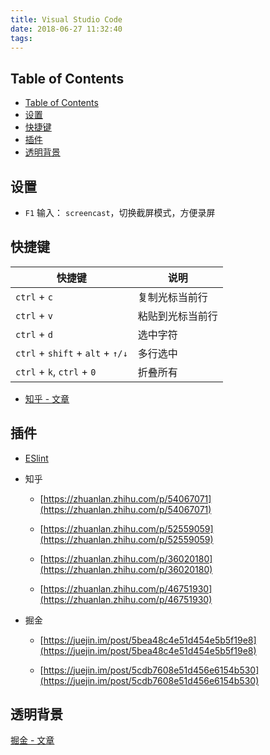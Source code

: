 ```yaml
---
title: Visual Studio Code
date: 2018-06-27 11:32:40
tags:
---
```


## Table of Contents

- [Table of Contents](#Table-of-Contents)
- [设置](#%E8%AE%BE%E7%BD%AE)
- [快捷键](#%E5%BF%AB%E6%8D%B7%E9%94%AE)
- [插件](#%E6%8F%92%E4%BB%B6)
- [透明背景](#%E9%80%8F%E6%98%8E%E8%83%8C%E6%99%AF)

## 设置

- `F1` 输入： `screencast`，切换截屏模式，方便录屏

## 快捷键

| 快捷键                           | 说明             |
| -------------------------------- | ---------------- |
| `ctrl` + `c`                     | 复制光标当前行   |
| `ctrl` + `v`                     | 粘贴到光标当前行 |
| `ctrl` + `d`                     | 选中字符         |
| `ctrl` + `shift` + `alt` + `↑/↓` | 多行选中         |
| `ctrl` + `k`, `ctrl` + `0`       | 折叠所有         |

- [知乎 - 文章](https://zhuanlan.zhihu.com/p/66826924)

## 插件

- [ESlint](https://marketplace.visualstudio.com/items?itemName=dbaeumer.vscode-eslint&ssr=false#overview)

- 知乎

  - [https://zhuanlan.zhihu.com/p/54067071](https://zhuanlan.zhihu.com/p/54067071)

  - [https://zhuanlan.zhihu.com/p/52559059](https://zhuanlan.zhihu.com/p/52559059)

  - [https://zhuanlan.zhihu.com/p/36020180](https://zhuanlan.zhihu.com/p/36020180)

  - [https://zhuanlan.zhihu.com/p/46751930](https://zhuanlan.zhihu.com/p/46751930)

- 掘金

  - [https://juejin.im/post/5bea48c4e51d454e5b5f19e8](https://juejin.im/post/5bea48c4e51d454e5b5f19e8)

  - [https://juejin.im/post/5cdb7608e51d456e6154b530](https://juejin.im/post/5cdb7608e51d456e6154b530)

## 透明背景

[掘金 - 文章](https://juejin.im/post/5cdbe78cf265da034d2a3910)
